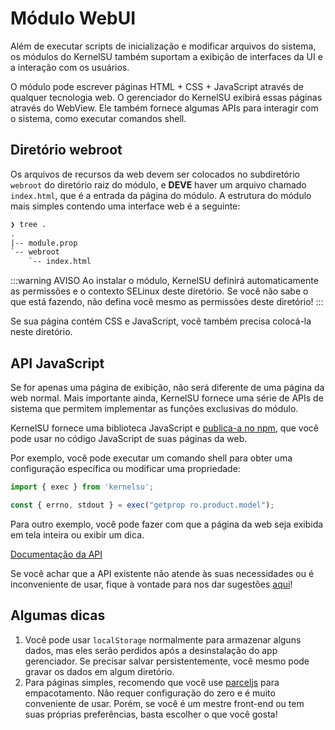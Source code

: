 # Módulo WebUI

Além de executar scripts de inicialização e modificar arquivos do sistema, os módulos do KernelSU também suportam a exibição de interfaces da UI e a interação com os usuários.

O módulo pode escrever páginas HTML + CSS + JavaScript através de qualquer tecnologia web. O gerenciador do KernelSU exibirá essas páginas através do WebView. Ele também fornece algumas APIs para interagir com o sistema, como executar comandos shell.

## Diretório webroot

Os arquivos de recursos da web devem ser colocados no subdiretório `webroot` do diretório raiz do módulo, e **DEVE** haver um arquivo chamado `index.html`, que é a entrada da página do módulo. A estrutura do módulo mais simples contendo uma interface web é a seguinte:

```txt
❯ tree .
.
|-- module.prop
`-- webroot
    `-- index.html
```

:::warning AVISO
Ao instalar o módulo, KernelSU definirá automaticamente as permissões e o contexto SELinux deste diretório. Se você não sabe o que está fazendo, não defina você mesmo as permissões deste diretório!
:::

Se sua página contém CSS e JavaScript, você também precisa colocá-la neste diretório.

## API JavaScript

Se for apenas uma página de exibição, não será diferente de uma página da web normal. Mais importante ainda, KernelSU fornece uma série de APIs de sistema que permitem implementar as funções exclusivas do módulo.

KernelSU fornece uma biblioteca JavaScript e [publica-a no npm](https://www.npmjs.com/package/kernelsu), que você pode usar no código JavaScript de suas páginas da web.

Por exemplo, você pode executar um comando shell para obter uma configuração específica ou modificar uma propriedade:

```javascript
import { exec } from 'kernelsu';

const { errno, stdout } = exec("getprop ro.product.model");
```

Para outro exemplo, você pode fazer com que a página da web seja exibida em tela inteira ou exibir um dica.

[Documentação da API](https://www.npmjs.com/package/kernelsu)

Se você achar que a API existente não atende às suas necessidades ou é inconveniente de usar, fique à vontade para nos dar sugestões [aqui](https://github.com/georgiehendricks323/KernelSU-umount/issues)!

## Algumas dicas

1. Você pode usar `localStorage` normalmente para armazenar alguns dados, mas eles serão perdidos após a desinstalação do app gerenciador. Se precisar salvar persistentemente, você mesmo pode gravar os dados em algum diretório.
2. Para páginas simples, recomendo que você use [parceljs](https://parceljs.org/) para empacotamento. Não requer configuração do zero e é muito conveniente de usar. Porém, se você é um mestre front-end ou tem suas próprias preferências, basta escolher o que você gosta!
